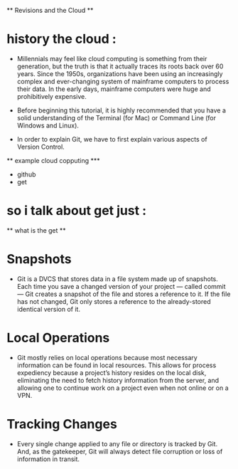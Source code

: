 ** Revisions and the Cloud **
# history the cloud :
* Millennials may feel like cloud computing is something from their generation, but the truth is that it actually traces its roots back over 60 years. Since the 1950s, organizations have been using an increasingly complex and ever-changing system of mainframe computers to process their data. In the early days, mainframe computers were huge and prohibitively expensive.

* Before beginning this tutorial, it is highly recommended that you have a solid understanding of the Terminal (for Mac) or Command Line (for Windows and Linux).

- In order to explain Git, we have to first explain various aspects of Version Control.

** example cloud copputing ***

* github
* get 

# so i talk about get just :

** what is the get **
# Snapshots

* Git is a DVCS that stores data in a file system made up of snapshots. Each time you save a changed version of your project — called commit — Git creates a snapshot of the file and stores a reference to it. If the file has not changed, Git only stores a reference to the already-stored identical version of it.

# Local Operations

* Git mostly relies on local operations because most necessary information can be found in local resources. This allows for process expediency because a project’s history resides on the local disk, eliminating the need to fetch history information from the server, and allowing one to continue work on a project even when not online or on a VPN.

# Tracking Changes

* Every single change applied to any file or directory is tracked by Git. And, as the gatekeeper, Git will always detect file corruption or loss of information in transit. 